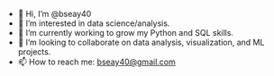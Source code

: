 - 👋 Hi, I’m @bseay40
- 👀 I’m interested in data science/analysis.
- 🌱 I’m currently working to grow my Python and SQL skills.
- 💞️ I’m looking to collaborate on data analysis, visualization, and ML projects. 
- 📫 How to reach me: bseay40@gmail.com

<!---
bseay40/bseay40 is a ✨ special ✨ repository because its `README.md` (this file) appears on your GitHub profile.
You can click the Preview link to take a look at your changes.
--->
